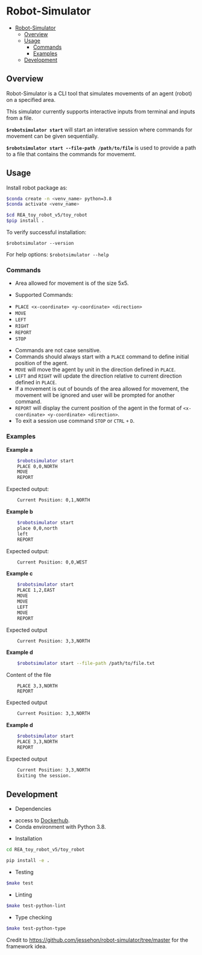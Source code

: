 # Robot-Simulator
<!-- @import "[TOC]" {cmd="toc" depthFrom=1 depthTo=6 orderedList=false} -->

<!-- code_chunk_output -->

- [Robot-Simulator](#robot-simulator)
  - [Overview](#overview)
  - [Usage](#usage)
    - [Commands](#commands)
    - [Examples](#examples)
  - [Development](#development)

<!-- /code_chunk_output -->


## Overview

Robot-Simulator is a CLI tool that simulates movements of an agent (robot) on a specified area.

This simulator currently supports interactive inputs from terminal and inputs from a file.

**`$robotsimulator start`** will start an interative session where commands for movement can be given sequentially.

**`$robotsimulator start --file-path /path/to/file`** is used to provide a path to a file that contains the commands for movememt.

## Usage

Install robot package as:
```sh
$conda create -n <venv_name> python=3.8
$conda activate <venv_name>

$cd REA_toy_robot_v5/toy_robot
$pip install .
```

To verify successful installation:

`$robotsimulator --version`

For help options:
`$robotsimulator --help`

### Commands

* Area allowed for movement is of the size 5x5.

* Supported Commands:

- `PLACE <x-coordinate> <y-coordinate> <direction>`
- `MOVE`
- `LEFT`
- `RIGHT` 
- `REPORT`
- `STOP`

* Commands are not case sensitive.
* Commands should always start with a `PLACE` command to define initial position of the agent.
* `MOVE` will move the agent by unit in the direction defined in `PLACE`.
* `LEFT` and `RIGHT` will update the direction relative to current direction defined in `PLACE`.
* If a movement is out of bounds of the area allowed for movement, the movement will be ignored and user will be prompted for another command.
* `REPORT` will display the current position of the agent in the format of `<x-coordinate> <y-coordinate> <direction>`.
* To exit a session use command `STOP` or `CTRL` `+` `D`.

### Examples

**Example a**
```sh
    $robotsimulator start
    PLACE 0,0,NORTH
    MOVE
    REPORT
```
Expected output:
```sh
    Current Position: 0,1,NORTH
```
**Example b**
```sh
    $robotsimulator start
    place 0,0,north
    left
    REPORT
```
Expected output:
```sh
    Current Position: 0,0,WEST
```
**Example c**
```sh
    $robotsimulator start
    PLACE 1,2,EAST
    MOVE
    MOVE
    LEFT
    MOVE
    REPORT
```
Expected output
```sh
    Current Position: 3,3,NORTH
```
**Example d**
```sh
    $robotsimulator start --file-path /path/to/file.txt
```
Content of the file
```
    PLACE 3,3,NORTH
    REPORT
```
Expected output
```sh
    Current Position: 3,3,NORTH
```
**Example d**
```sh
    $robotsimulator start
    PLACE 3,3,NORTH
    REPORT
```
Expected output
```sh
    Current Position: 3,3,NORTH
    Exiting the session.
```


## Development

* Dependencies

- access to [Dockerhub](https://hub.docker.com/).
- Conda environment with Python 3.8.

* Installation
```sh
cd REA_toy_robot_v5/toy_robot

pip install -e .
```

* Testing
```sh
$make test
```

* Linting
```sh
$make test-python-lint
```

* Type checking
```sh
$make test-python-type
```

Credit to https://github.com/jessehon/robot-simulator/tree/master for the framework idea.

